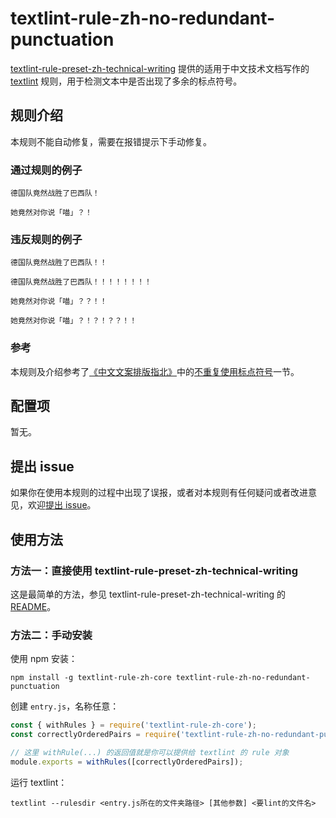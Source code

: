 # textlint-rule-zh-no-redundant-punctuation

[textlint-rule-preset-zh-technical-writing](https://github.com/darkyzhou/textlint-rule-preset-zh-technical-writing) 提供的适用于中文技术文档写作的 [textlint](https://github.com/textlint/textlint) 规则，用于检测文本中是否出现了多余的标点符号。

## 规则介绍

本规则不能自动修复，需要在报错提示下手动修复。

### 通过规则的例子

```
德国队竟然战胜了巴西队！

她竟然对你说「喵」？！
```

### 违反规则的例子

```
德国队竟然战胜了巴西队！！

德国队竟然战胜了巴西队！！！！！！！！

她竟然对你说「喵」？？！！

她竟然对你说「喵」？！？！？？！！
```

### 参考

本规则及介绍参考了[《中文文案排版指北》](https://github.com/mzlogin/chinese-copywriting-guidelines#%E4%B8%AD%E6%96%87%E6%96%87%E6%A1%88%E6%8E%92%E7%89%88%E6%8C%87%E5%8C%97)中的[不重复使用标点符号](https://github.com/mzlogin/chinese-copywriting-guidelines#%E4%B8%8D%E9%87%8D%E5%A4%8D%E4%BD%BF%E7%94%A8%E6%A0%87%E7%82%B9%E7%AC%A6%E5%8F%B7)一节。

## 配置项

暂无。

## 提出 issue

如果你在使用本规则的过程中出现了误报，或者对本规则有任何疑问或者改进意见，欢迎[提出 issue](https://github.com/darkyzhou/textlint-rule-preset-zh-technical-writing/issues/new)。

## 使用方法

### 方法一：直接使用 textlint-rule-preset-zh-technical-writing

这是最简单的方法，参见 textlint-rule-preset-zh-technical-writing 的 [README](https://github.com/darkyzhou/textlint-rule-preset-zh-technical-writing#textlint-rule-preset-zh-technical-writing)。

### 方法二：手动安装

使用 npm 安装：

`npm install -g textlint-rule-zh-core textlint-rule-zh-no-redundant-punctuation`

创建 `entry.js`，名称任意：

```javascript
const { withRules } = require('textlint-rule-zh-core');
const correctlyOrderedPairs = require('textlint-rule-zh-no-redundant-punctuation');

// 这里 withRule(...) 的返回值就是你可以提供给 textlint 的 rule 对象
module.exports = withRules([correctlyOrderedPairs]);
```

运行 textlint：

`textlint --rulesdir <entry.js所在的文件夹路径> [其他参数] <要lint的文件名>`

